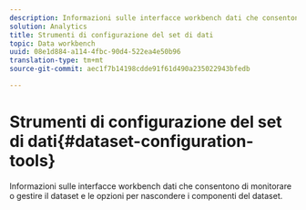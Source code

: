 ```yaml
---
description: Informazioni sulle interfacce workbench dati che consentono di monitorare o gestire il dataset e le opzioni per nascondere i componenti del dataset.
solution: Analytics
title: Strumenti di configurazione del set di dati
topic: Data workbench
uuid: 08e1d884-a114-4fbc-90d4-522ea4e50b96
translation-type: tm+mt
source-git-commit: aec1f7b14198cdde91f61d490a235022943bfedb

---
```



# Strumenti di configurazione del set di dati{#dataset-configuration-tools}

Informazioni sulle interfacce workbench dati che consentono di monitorare o gestire il dataset e le opzioni per nascondere i componenti del dataset.

